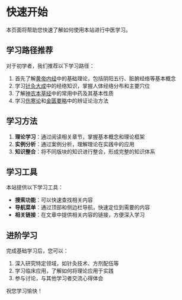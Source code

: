 # 快速开始

本页面将帮助您快速了解如何使用本站进行中医学习。

## 学习路径推荐

对于初学者，我们推荐以下学习路径：

1. 首先了解[黄帝内经](/huangdi/)中的基础理论，包括阴阳五行、脏腑经络等基本概念
2. 学习[针灸大成](/acupuncture/)中的经络知识，掌握人体经络分布和主要穴位
3. 了解[神农本草经](/shennong/)中的常用中药及其基本性质
4. 学习[伤寒论](/shanghan/)和[金匮要略](/jinkui/)中的辨证论治方法

## 学习方法

1. **理论学习**：通过阅读相关章节，掌握基本概念和理论框架
2. **实例分析**：通过案例分析，理解理论在实践中的应用
3. **知识整合**：将不同版块的知识进行整合，形成完整的知识体系

## 学习工具

本站提供以下学习工具：

- **搜索功能**：可以快速查找相关内容
- **导航菜单**：通过顶部和侧边栏导航，快速定位到需要的内容
- **相关链接**：在文章中提供相关内容的链接，方便深入学习

## 进阶学习

完成基础学习后，您可以：

1. 深入研究特定领域，如针灸技术、方剂配伍等
2. 学习临床应用，了解如何将理论应用于实践
3. 参与讨论，与其他学习者交流心得体会

祝您学习愉快！